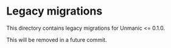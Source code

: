 # Legacy migrations

This directory contains legacy migrations for Unmanic <= 0.1.0.

This will be removed in a future commit.
